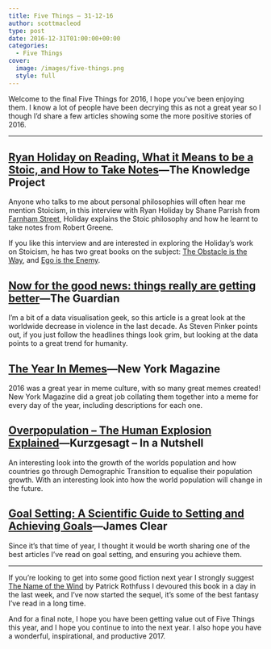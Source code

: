 ```yaml
---
title: Five Things – 31-12-16
author: scottmacleod
type: post
date: 2016-12-31T01:00:00+00:00
categories:
  - Five Things
cover:
  image: /images/five-things.png
  style: full
---
```

Welcome to the final Five Things for 2016, I hope you’ve been enjoying them. I know a lot of people have been decrying this as not a great year so I though I’d share a few articles showing some the more positive stories of 2016.

* * *

## [Ryan Holiday on Reading, What it Means to be a Stoic, and How to Take Notes][1]—The Knowledge Project

Anyone who talks to me about personal philosophies will often hear me mention Stoicism, in this interview with Ryan Holiday by Shane Parrish from [Farnham Street][2], Holiday explains the Stoic philosophy and how he learnt to take notes from Robert Greene.

If you like this interview and are interested in exploring the Holiday’s work on Stoicism, he has two great books on the subject:&nbsp;[The Obstacle is the Way][3], and [Ego is the Enemy][4].

## [Now for the good news: things really are getting better][5]—The Guardian

I’m a bit of a data visualisation geek, so this article is a great look at the worldwide decrease in violence in the last decade. As Steven Pinker points out, if you just follow the headlines things look grim, but looking at the data points to a great trend for humanity.

## [The Year In Memes][6]—New York Magazine

2016 was a great year in meme culture, with so many great memes created! New York Magazine did a great job collating them together into a meme for every day of the year, including descriptions for each one.

## [Overpopulation – The Human Explosion Explained][7]—Kurzgesagt – In a Nutshell

An interesting look into the growth of the worlds population and how countries go through Demographic Transition to equalise their population growth. With an interesting look into how the world population will change in the future.

## [Goal Setting: A Scientific Guide to Setting and Achieving Goals][8]—James Clear

Since it’s that time of year, I thought it would be worth sharing one of the best articles I’ve read on goal setting, and ensuring you achieve them.

* * *

If you’re looking to get into some good fiction next year I strongly suggest [The Name of the Wind][9]&nbsp;by Patrick Rothfuss I devoured this book in a day in the last week, and I’ve now started the sequel, it’s some of the best fantasy I’ve read in a long time.

And for a final note, I hope you have been getting value out of Five Things this year, and I hope you continue to into the next year. I also hope you have a wonderful, inspirational, and productive 2017.

 [1]: https://www.farnamstreetblog.com/2016/05/ryan-holiday-knowledge-project/
 [2]: https://www.farnamstreetblog.com/
 [3]: http://www.bookdepository.com/Obstacle-is-Way-Ryan-Holiday/9781781251492
 [4]: http://www.bookdepository.com/Ego-is-Enemy-Ryan-Holiday/9781781257012
 [5]: https://www.theguardian.com/commentisfree/2015/sep/11/news-isis-syria-headlines-violence-steven-pinker
 [6]: http://nymag.com/selectall/2016/12/best-funny-memes-2016-harambe-arthur-dat-boi-joe-biden.html
 [7]: https://www.youtube.com/watch?v=QsBT5EQt348
 [8]: http://jamesclear.com/goal-setting
 [9]: http://www.bookdepository.com/The-Name-of-the-Wind-Patrick-Rothfuss/9780575081406?ref=grid-view
